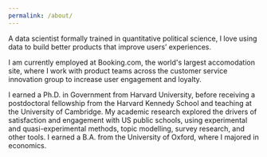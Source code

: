 ```yaml
---
permalink: /about/
---
```


A data scientist formally trained in quantitative political science, I love using data to build better products that improve users’ experiences.  I am currently employed at Booking.com, the world's largest accomodation site, where I work with product teams across the customer service innovation group to increase user engagement and loyalty. I earned a Ph.D. in Government from Harvard University, before receiving a postdoctoral fellowship from the Harvard Kennedy School and teaching at the University of Cambridge. My academic research explored the drivers of satisfaction and engagement with US public schools, using experimental and quasi-experimental methods, topic modelling, survey research, and other tools. I earned a B.A. from the University of Oxford, where I majored in economics.
